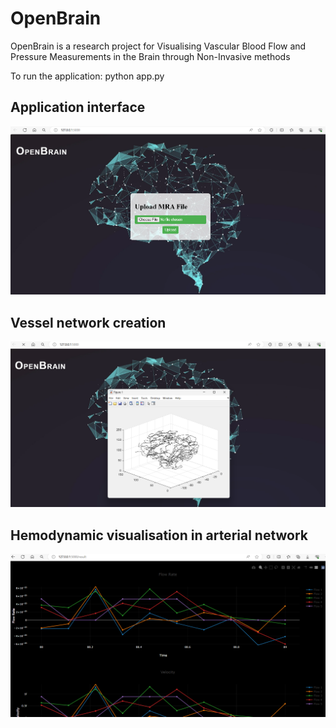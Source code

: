 # OpenBrain
OpenBrain is a research project for Visualising Vascular Blood Flow and Pressure Measurements in the Brain through Non-Invasive methods


To run the application: python app.py


## Application interface

![Application Interface](files/ob1.png)


## Vessel network creation

![ Vessel network creation](files/ob2.png)


## Hemodynamic visualisation in arterial network

![Hemodynamic visualisation in arterial network](files/ob3.png)
